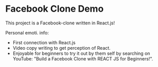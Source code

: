 # Facebook Clone Demo

This project is a Facebook-clone written in React.js!

Personal emoti. info: 

- First connection with React.js
- Video copy writing to get perception of React.
- Enjoyable for beginners to try it out by them self by searching on YouTube: "Build a Facebook Clone with REACT JS for Beginners!".
